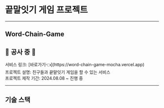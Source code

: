 # 끝말잇기 게임 프로젝트

---

## Word-Chain-Game

<h2>🚧 공사 중 🚧</h2>
서비스 링크: [바로가기👈](https://word-chain-game-mocha.vercel.app)<br/>
프로젝트 설명: 친구들과 끝말잇기 게임을 할 수 있는 서비스<br/>
프로젝트 제작 기간: 2024.08.08 ~ 진행 중<br/>

---

## 기술 스택
